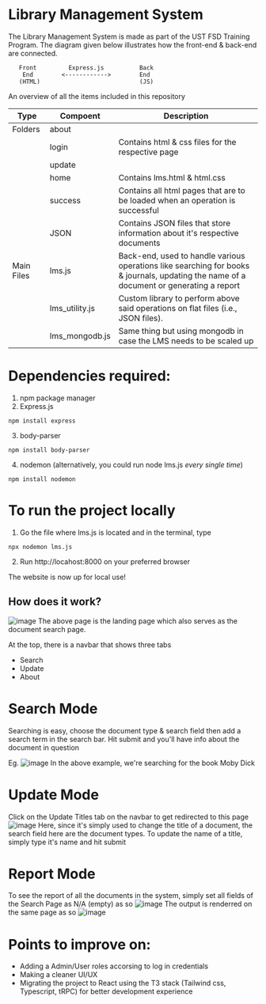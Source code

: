 # Library Management System

The Library Management System is made as part of the UST FSD Training Program. The diagram given below illustrates how the front-end & back-end are connected.
    
       Front         Express.js          Back     
        End        <------------>        End      
       (HTML)                            (JS)   
  An overview of all the items included in this repository
  
  | Type | Compoent | Description | 
  |------------|------------|------------|
  | Folders | about   |                             |
  |         | login   |                  Contains html & css files for the respective page            |
  |         | update  |                                                                               |
  | | home | Contains lms.html & html.css |
  |         | success | Contains all html pages that are to be loaded when an operation is successful |
  |         | JSON    | Contains JSON files that store information about it's respective documents |
  | Main Files  | lms.js | Back-end, used to handle various operations like searching for books & journals, updating the name of a document or generating a report |
  |         | lms_utility.js | Custom library to perform above said operations on flat files (i.e., JSON files). |
  |        | lms_mongodb.js | Same thing but using mongodb in case the LMS needs to be scaled up  |
  
 # Dependencies required: 
  1) npm package manager
  2) Express.js
  ```
  npm install express
  ```
  3) body-parser
  ```
  npm install body-parser
  ```
  4) nodemon (alternatively, you could run node lms.js *every single time*)
  ```
  npm install nodemon 
  ```
  
# To run the project locally
1) Go the file where lms.js is located and in the terminal, type
```
npx nodemon lms.js
```
2) Run http://locahost:8000 on your preferred browser

The website is now up for local use!

## How does it work?
![image](https://github.com/Flame338/lms-project/assets/79010252/ae2ae6e2-60f2-4258-90cd-0166b7c24295)
The above page is the landing page which also serves as the document search page. 

At the top, there is a navbar that shows three tabs
- Search
- Update
- About

# Search Mode
Searching is easy, choose the document type & search field then add a search term in the search bar. Hit submit and you'll have info about the document in question

Eg. ![image](https://github.com/Flame338/lms-project/assets/79010252/98f5fc96-7a9b-449c-8eb9-dd88a63bc5f7)
In the above example, we're searching for the book Moby Dick

# Update Mode
Click on the Update Titles tab on the navbar to get redirected to this page
![image](https://github.com/Flame338/lms-project/assets/79010252/3be83add-2dfb-429f-8728-d2e57b72e4fe)
Here, since it's simply used to change the title of a document, the search field here are the document types. To update the name of a title, simply type it's name and hit submit

# Report Mode
To see the report of all the documents in the system, simply set all fields of the Search Page as N/A (empty) as so
![image](https://github.com/Flame338/lms-project/assets/79010252/c3b85f12-7d58-4636-a654-5c62553d15b9)
The output is renderred on the same page as so
![image](https://github.com/Flame338/lms-project/assets/79010252/3e52d8ce-09e8-4651-9fef-a1e8dc9b6320)

# Points to improve on:
- Adding a Admin/User roles accorsing to log in credentials
- Making a cleaner UI/UX
- Migrating the project to React using the T3 stack (Tailwind css, Typescript, tRPC) for better development experience
